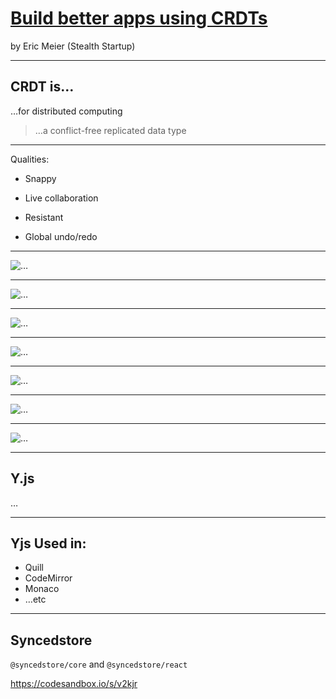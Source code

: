 # [Build better apps using CRDTs](https://fwdays.com/en/event/javascript-fwdays-2023/review/build-better-apps-using-crdt)

by Eric Meier (Stealth Startup)

----

## CRDT is…

…for distributed computing
<!-- .element: class="fragment" data-fragment-index="1" -->

> …a conflict-free replicated data type
<!-- .element: class="fragment" data-fragment-index="2" -->

----

Qualities:

* Snappy
<!-- .element: class="fragment" data-fragment-index="1" -->
* Live collaboration
<!-- .element: class="fragment" data-fragment-index="2" -->
* Resistant
<!-- .element: class="fragment" data-fragment-index="3" -->
* Global undo/redo
<!-- .element: class="fragment" data-fragment-index="4" -->

----

![…](/4_CRDTs/about.png)

----

![…](/4_CRDTs/crdt_types.png)

----

![…](/4_CRDTs/data-conflict.png)

----

![…](/4_CRDTs/example_2.png)

----

![…](/4_CRDTs/example_merge_2.png)

----

![…](/4_CRDTs/example_merge.png)

----

![…](/4_CRDTs/example.png)

----

## Y.js

…

----

## Yjs Used in:

* Quill
* CodeMirror
* Monaco
* …etc

----

## Syncedstore

`@syncedstore/core` and `@syncedstore/react`

<https://codesandbox.io/s/v2kjr>
